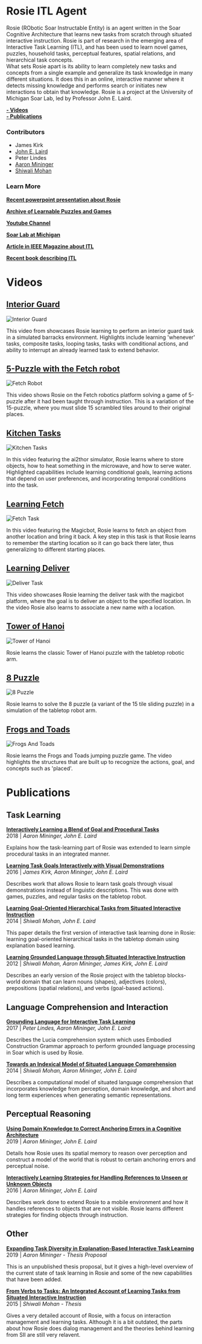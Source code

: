 # Rosie ITL Agent

Rosie (RObotic Soar Instructable Entity) is an agent written in the 
Soar Cognitive Architecture that learns new tasks from scratch through situated interactive instruction. 
Rosie is part of research in the emerging area of Interactive Task Learning (ITL), 
and has been used to learn novel games, puzzles, household tasks, perceptual features, 
spatial relations, and hierarchical task concepts.  
What sets Rosie apart is its ability to learn completely new tasks and concepts from a single example 
and generalize its task knowledge in many different situations. 
It does this in an online, interactive manner where it detects missing knowledge and performs 
search or initiates new interactions to obtain that knowledge. 
Rosie is a project at the University of Michigan Soar Lab, led by Professor John E. Laird. 

**[- Videos](#videos)** <br>
**[- Publications](#publications)**

### Contributors

* James Kirk
* [John E. Laird](https://laird.engin.umich.edu/)
* Peter Lindes
* [Aaron Mininger](https://aaronmininger.com)
* [Shiwali Mohan](https://www.shiwali.me)

### Learn More

**[Recent powerpoint presentation about Rosie](https://drive.google.com/file/d/1uomKMdW7Ylsv0T6AXcr5ZoWIfTaOELvy/view?usp=sharing)**

**[Archive of Learnable Puzzles and Games](http://www-personal.umich.edu/~jrkirk/ijcai2019.html)**

**[Youtube Channel](https://www.youtube.com/channel/UCf5R6KZ2JDZKjR2-CjgCnEw)**

**[Soar Lab at Michigan](https://soar.eecs.umich.edu)**

**[Article in IEEE Magazine about ITL](https://web.eecs.umich.edu/~soar/sitemaker/docs/pubs/Laird_et_al_InteractiveTaskLearning_IEEE_IntelligentSystems_2017.pdf)**

**[Recent book describing ITL](https://books.google.com/books?hl=en&id=UU6qDwAAQBAJ)**

<a name="videos"></a>
# Videos

## [Interior Guard](https://youtu.be/j9E0UYjGfhY)

![Interior Guard](res/pics/InteriorGuard.png)

This video from showcases Rosie learning to perform 
an interior guard task in a simulated barracks environment. 
Highlights include learning 'whenever' tasks, composite tasks, 
looping tasks, tasks with conditional actions, and ability to 
interrupt an already learned task to extend behavior. 

## [5-Puzzle with the Fetch robot](https://youtu.be/hc2gcrW96F4)

![Fetch Robot](res/pics/Fetch_5Puzzle.png)

This video shows Rosie on the Fetch robotics platform solving a game of 5-puzzle after it had been taught through instruction. This is a variation of the 15-puzzle, where you must slide 15 scrambled tiles around to their original places.

## [Kitchen Tasks](https://youtu.be/baoKID1gVqE)

![Kitchen Tasks](res/pics/KitchenTasks.png)

In this video featuring the ai2thor simulator, 
Rosie learns where to store objects, how to heat something in the microwave, and how to serve water. 
Highlighted capabilities include learning conditional goals, 
learning actions that depend on user preferences, and incorporating temporal conditions into the task. 

## [Learning Fetch](https://youtu.be/dzi-ACmi-2U)

![Fetch Task](res/pics/MagicbotFetch.png)

In this video featuring the Magicbot, Rosie learns to fetch an object from another location and bring it back. A key step in this task is that Rosie learns to remember the starting location so it can go back there later, thus generalizing to different starting places. 

## [Learning Deliver](https://youtu.be/-i5bSS4CPts)

![Deliver Task](res/pics/MagicbotDeliver.png)

This video showcases Rosie learning the deliver task with the magicbot platform, 
where the goal is to deliver an object to the specified location.
In the video Rosie also learns to associate a new name with a location. 


## [Tower of Hanoi](https://www.youtube.com/watch?v=N6jOkKnpaHo)

![Tower of Hanoi](res/pics/TowerOfHanoi.png)

Rosie learns the classic Tower of Hanoi puzzle with the
tabletop robotic arm. 

## [8 Puzzle](https://www.youtube.com/watch?v=R_65wzFKbTM)

![8 Puzzle](res/pics/8Puzzle.png)

Rosie learns to solve the 8 puzzle (a variant of the 15 tile sliding puzzle) in 
a simulation of the tabletop robot arm. 

## [Frogs and Toads](https://www.youtube.com/watch?v=RZUWEG-yHsI)

![Frogs And Toads](res/pics/FrogsAndToads.png)

Rosie learns the Frogs and Toads jumping puzzle game. 
The video highlights the structures that are built up to recognize 
the actions, goal, and concepts such as 'placed'. 


<a name="publications"></a>
# Publications

## Task Learning

**[Interactively Learning a Blend of Goal and Procedural Tasks](res/papers/Mininger.Learning_Blended_Tasks.2018.pdf)** <br>
2018 | *Aaron Mininger, John E. Laird*

Explains how the task-learning part of Rosie was extended to learn simple procedural tasks in an integrated manner.


**[Learning Task Goals Interactively with Visual Demonstrations](res/papers/Kirk.Learning_Task_Goals.2016.pdf)** <br>
2016 | *James Kirk, Aaron Mininger, John E. Laird*

Describes work that allows Rosie to learn task goals through visual demonstrations instead of linguistic descriptions. This was done with games, puzzles, and regular tasks on the tabletop robot. 


**[Learning Goal-Oriented Hierarchical Tasks from Situated Interactive Instruction](res/papers/Mohan.Learning_Hierarchical_Tasks_from_SII.2014.pdf)** <br>
2014 | *Shiwali Mohan, John E. Laird*

This paper details the first version of interactive task learning done in Rosie: 
learning goal-oriented hierarchical tasks in the tabletop domain using explanation based learning. 


**[Learning Grounded Language through Situated Interactive Instruction](res/papers/Mohan.Learning_Grounded_Language_through_SII.2012.pdf)** <br>
2012 | *Shiwali Mohan, Aaron Mininger, James Kirk, John E. Laird*

Describes an early version of the Rosie project with the tabletop blocks-world domain that can learn nouns (shapes), 
adjectives (colors), prepositions (spatial relations), and verbs (goal-based actions).


## Language Comprehension and Interaction

**[Grounding Language for Interactive Task Learning](res/papers/Lindes.Grounding_Language_for_ITL.2017.pdf)**<br>
2017 | *Peter Lindes, Aaron Mininger, John E. Laird*

Describes the Lucia comprehension system which uses Embodied Construction Grammar 
approach to perform grounded language processing in Soar which is used by Rosie.


**[Towards an Indexical Model of Situated Language Comprehension](res/papers/Mohan.Indexical_Model_of_Situated_Lang_Comp.2014.pdf)** <br>
2014 | *Shiwali Mohan, Aaron Mininger, John E. Laird*

Describes a computational model of situated language comprehension that incorporates knowledge from perception, domain knowledge, and short and long term experiences when generating semantic representations. 

## Perceptual Reasoning

**[Using Domain Knowledge to Correct Anchoring Errors in a Cognitive Architecture](res/papers/Mininger.Correcting_Anchoring_Errors.2019.pdf)** <br>
2019 | *Aaron Mininger, John E. Laird*

Details how Rosie uses its spatial memory to reason over perception and construct
a model of the world that is robust to certain anchoring errors and perceptual noise. 

**[Interactively Learning Strategies for Handling References to Unseen or Unknown Objects](res/papers/Mininger.Interactively_Learning_Strategies.2016.pdf)**<br>
2016 | *Aaron Mininger, John E. Laird*

Describes work done to extend Rosie to a mobile environment and how it handles references to objects that are not visible. Rosie learns different strategies for finding objects through instruction.

## Other

**[Expanding Task Diversity in Explanation-Based Interactive Task Learning](res/papers/Mininger.Proposal.2019.pdf)** <br>
2019 | *Aaron Mininger - Thesis Proposal*

This is an unpublished thesis proposal, but it gives a high-level overview of the current state of task learning
in Rosie and some of the new capabilities that have been added.


**[From Verbs to Tasks: An Integrated Account of Learning Tasks from Situated Interactive Instruction](http://www.eecs.umich.edu/~soar/sitemaker/docs/pubs/mohan_thesis_2015.pdf)** <br>
2015 | *Shiwali Mohan - Thesis*

Gives a very detailed account of Rosie, with a focus on interaction management and learning tasks. 
Although it is a bit outdated, the parts about how Rosie does dialog management and the theories
behind learning from SII are still very relavent. 



